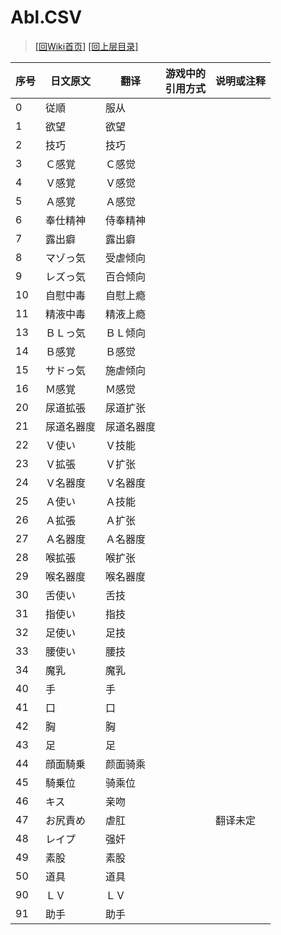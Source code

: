 ﻿# Abl.CSV

> [\[回Wiki首页\]](/Wiki)
> [\[回上层目录\]](/Wiki/csv_instructions)

序号|日文原文|翻译|游戏中的<br/>引用方式|说明或注释
----|----|----|----|----
0|従順|服从||
1|欲望|欲望||
2|技巧|技巧||
3|Ｃ感覚|Ｃ感觉||
4|Ｖ感覚|Ｖ感觉||
5|Ａ感覚|Ａ感觉||
6|奉仕精神|侍奉精神||
7|露出癖|露出癖||
8|マゾっ気|受虐倾向||
9|レズっ気|百合倾向||
10|自慰中毒|自慰上瘾||
11|精液中毒|精液上瘾||
13|ＢＬっ気|ＢＬ倾向||
14|Ｂ感覚|Ｂ感觉||
15|サドっ気|施虐倾向||
16|Ｍ感覚|Ｍ感觉||
20|尿道拡張|尿道扩张||
21|尿道名器度|尿道名器度||
22|Ｖ使い|Ｖ技能||
23|Ｖ拡張|Ｖ扩张||
24|Ｖ名器度|Ｖ名器度||
25|Ａ使い|Ａ技能||
26|Ａ拡張|Ａ扩张||
27|Ａ名器度|Ａ名器度||
28|喉拡張|喉扩张||
29|喉名器度|喉名器度||
30|舌使い|舌技||
31|指使い|指技||
32|足使い|足技||
33|腰使い|腰技||
34|魔乳|魔乳||
40|手|手||
41|口|口||
42|胸|胸||
43|足|足||
44|顔面騎乗|颜面骑乘||
45|騎乗位|骑乘位||
46|キス|亲吻||
47|お尻責め|虐肛||翻译未定
48|レイプ|强奸||
49|素股|素股||
50|道具|道具||
90|ＬＶ|ＬＶ||
91|助手|助手||
